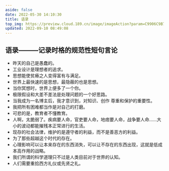 ```yaml
---
aside: false
date: 2022-05-30 14:10:30
title: 语录
top_img: https://preview.cloud.189.cn/image/imageAction?param=C9906C9B7AEF076C451AB9A46DD597D3F9F2E88B39B3CF6D6616839D05060BEDA15D30DA4199B172EF3C10F22D3A8A8F59527B611317314337892A022463A7A4A7B0127D86FD416D4D221FC21DE5BA0DEAF4BEEFAB192E7A03B25C884677AFED58891F9049777445D093B921C61EFEFF
updated: 2022-09-10 08:49:08
---
```

## 语录———记录时格的规范性短句言论

<!-- 无序列表 -->

- 昨天的自己是愚蠢的。
- 工业设计是理想者的追求。
- 思想能使贫瘠之人变得富有与满足。
- 世界上最快速的是思想，最隐蔽的也是思想。
- 当你冥想时，世界上便多了一个你。
- 极限假设和大差不差法是处理问题的一个好思路。
- 当我成为一名博主后，我才意识到，对知识、创作 尊重和保护的重要性。
- 我把所有困难都当作是对自己的打磨。
- 可悲的是，教育者不懂教育。
- 人啊，太脆弱了。疾病要人命，官吏要人命，地痞要人命，战争要人命……大小的波动都能摧残本正常进行的生活。
- 现存的社会法律，维护的是遵守者的利益，而不是善恶方的利益。
- 为了那些超越这个时代的存在。
- 心理影响可以让本来存在的东西消失，可以让不存在的东西出现，这就是低成本高作用的战略。
- 我们所谓的科学道理只不过是人类目前对于世界的认知。
- 人们需要重拾西方礼仪或先贤之礼。
